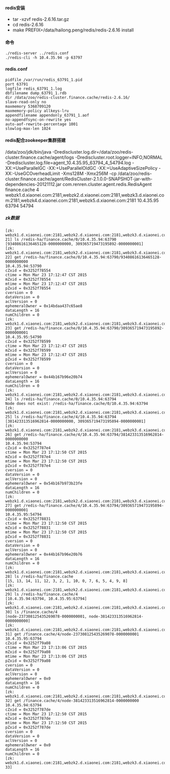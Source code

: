 #### redis安装

* tar -xzvf redis-2.6.16.tar.gz
* cd redis-2.6.16
* make PREFIX=/data/hailong.peng/redis/redis-2.6.16 install

#### 命令
    
    ./redis-server ../redis.conf
    ./redis-cli -h 10.4.35.94 -p 63797

#### redis.conf

    pidfile /var/run/redis_63791_1.pid
    port 63791
    logfile redis_63791_1.log
    dbfilename dump_63791_1.rdb
    dir /data/zoo/redis-cluster.finance.cache/redis-2.6.16/
    slave-read-only no
    maxmemory 5368709120
    maxmemory-policy allkeys-lru
    appendfilename appendonly_63791_1.aof
    no-appendfsync-on-rewrite yes
    auto-aof-rewrite-percentage 1001
    slowlog-max-len 1024
    

#### redis配合zookeeper集群搭建
/data/zoo/jdk/bin/java -Drediscluster.log.dir=/data/zoo/redis-cluster.finance.cache/agent/logs -Drediscluster.root.logger=INFO,NORMAL -Drediscluster.log.file=agent_10.4.35.95_63794_4_54794.log -XX:+UseParallelGC -XX:+UseParallelOldGC -XX:+UseAdaptiveSizePolicy -XX:-UseGCOverheadLimit -Xms128M -Xmx256M -cp /data/zoo/redis-cluster.finance.cache/agent/RedisCluster-2.1.0.0-SNAPSHOT-jar-with-dependencies-20121112.jar com.renren.cluster.agent.redis.RedisAgent finance.cache 4 webzk1.d.xiaonei.com:2181,webzk2.d.xiaonei.com:2181,webzk3.d.xiaonei.com:2181,webzk4.d.xiaonei.com:2181,webzk5.d.xiaonei.com:2181 10.4.35.95 63794 54794

##### zk数据

    [zk: webzk1.d.xiaonei.com:2181,webzk2.d.xiaonei.com:2181,webzk3.d.xiaonei.com:2181,webzk4.d.xiaonei.com:2181,webzk5.d.xiaonei.com:2181(CONNECTED) 21] ls /redis-ha/finance.cache/0/10.4.35.94:63790
    [93408616136465128-0000000000, 309365719473195892-0000000001]
    [zk: webzk1.d.xiaonei.com:2181,webzk2.d.xiaonei.com:2181,webzk3.d.xiaonei.com:2181,webzk4.d.xiaonei.com:2181,webzk5.d.xiaonei.com:2181(CONNECTED) 22] get /redis-ha/finance.cache/0/10.4.35.94:63790/93408616136465128-0000000000
    10.4.35.94:53790
    cZxid = 0x3252f78554
    ctime = Mon Mar 23 17:12:47 CST 2015
    mZxid = 0x3252f78554
    mtime = Mon Mar 23 17:12:47 CST 2015
    pZxid = 0x3252f78554
    cversion = 0
    dataVersion = 0
    aclVersion = 0
    ephemeralOwner = 0x14bdaa437c65ae8
    dataLength = 16
    numChildren = 0
    [zk: webzk1.d.xiaonei.com:2181,webzk2.d.xiaonei.com:2181,webzk3.d.xiaonei.com:2181,webzk4.d.xiaonei.com:2181,webzk5.d.xiaonei.com:2181(CONNECTED) 23] get /redis-ha/finance.cache/0/10.4.35.94:63790/309365719473195892-0000000001
    10.4.35.95:54790
    cZxid = 0x3252f78599
    ctime = Mon Mar 23 17:12:47 CST 2015
    mZxid = 0x3252f78599
    mtime = Mon Mar 23 17:12:47 CST 2015
    pZxid = 0x3252f78599
    cversion = 0
    dataVersion = 0
    aclVersion = 0
    ephemeralOwner = 0x44b167b96e20b74
    dataLength = 16
    numChildren = 0
    [zk: webzk1.d.xiaonei.com:2181,webzk2.d.xiaonei.com:2181,webzk3.d.xiaonei.com:2181,webzk4.d.xiaonei.com:2181,webzk5.d.xiaonei.com:2181(CONNECTED) 24] ls /redis-ha/finance.cache/0/10.4.35.94:63794
    Node does not exist: /redis-ha/finance.cache/0/10.4.35.94:63794
    [zk: webzk1.d.xiaonei.com:2181,webzk2.d.xiaonei.com:2181,webzk3.d.xiaonei.com:2181,webzk4.d.xiaonei.com:2181,webzk5.d.xiaonei.com:2181(CONNECTED) 25] ls /redis-ha/finance.cache/4/10.4.35.94:63794
    [381423313516962814-0000000000, 309365719473195894-0000000001]
    [zk: webzk1.d.xiaonei.com:2181,webzk2.d.xiaonei.com:2181,webzk3.d.xiaonei.com:2181,webzk4.d.xiaonei.com:2181,webzk5.d.xiaonei.com:2181(CONNECTED) 26] get /redis-ha/finance.cache/4/10.4.35.94:63794/381423313516962814-0000000000
    10.4.35.94:53794
    cZxid = 0x3252f787e4
    ctime = Mon Mar 23 17:12:50 CST 2015
    mZxid = 0x3252f787e4
    mtime = Mon Mar 23 17:12:50 CST 2015
    pZxid = 0x3252f787e4
    cversion = 0
    dataVersion = 0
    aclVersion = 0
    ephemeralOwner = 0x54b167b973b23fe
    dataLength = 16
    numChildren = 0
    [zk: webzk1.d.xiaonei.com:2181,webzk2.d.xiaonei.com:2181,webzk3.d.xiaonei.com:2181,webzk4.d.xiaonei.com:2181,webzk5.d.xiaonei.com:2181(CONNECTED) 27] get /redis-ha/finance.cache/4/10.4.35.94:63794/309365719473195894-0000000001
    10.4.35.95:54794
    cZxid = 0x3252f78831
    ctime = Mon Mar 23 17:12:50 CST 2015
    mZxid = 0x3252f78831
    mtime = Mon Mar 23 17:12:50 CST 2015
    pZxid = 0x3252f78831
    cversion = 0
    dataVersion = 0
    aclVersion = 0
    ephemeralOwner = 0x44b167b96e20b76
    dataLength = 16
    numChildren = 0
    [zk: webzk1.d.xiaonei.com:2181,webzk2.d.xiaonei.com:2181,webzk3.d.xiaonei.com:2181,webzk4.d.xiaonei.com:2181,webzk5.d.xiaonei.com:2181(CONNECTED) 28] ls /redis-ha/finance.cache
    [15, 13, 14, 11, 12, 3, 2, 1, 10, 0, 7, 6, 5, 4, 9, 8]
    [zk: webzk1.d.xiaonei.com:2181,webzk2.d.xiaonei.com:2181,webzk3.d.xiaonei.com:2181,webzk4.d.xiaonei.com:2181,webzk5.d.xiaonei.com:2181(CONNECTED) 29] ls /redis-ha/finance.cache/4
    [10.4.35.94:63794, 10.4.35.95:63794]
    [zk: webzk1.d.xiaonei.com:2181,webzk2.d.xiaonei.com:2181,webzk3.d.xiaonei.com:2181,webzk4.d.xiaonei.com:2181,webzk5.d.xiaonei.com:2181(CONNECTED) 30] ls /finance.cache/4
    [node-237308125435269078-0000000001, node-381423313516962814-0000000000]
    [zk: webzk1.d.xiaonei.com:2181,webzk2.d.xiaonei.com:2181,webzk3.d.xiaonei.com:2181,webzk4.d.xiaonei.com:2181,webzk5.d.xiaonei.com:2181(CONNECTED) 31] get /finance.cache/4/node-237308125435269078-0000000001
    10.4.35.95:63794
    cZxid = 0x3252f79a08
    ctime = Mon Mar 23 17:13:06 CST 2015
    mZxid = 0x3252f79a08
    mtime = Mon Mar 23 17:13:06 CST 2015
    pZxid = 0x3252f79a08
    cversion = 0
    dataVersion = 0
    aclVersion = 0
    ephemeralOwner = 0x0
    dataLength = 16
    numChildren = 0
    [zk: webzk1.d.xiaonei.com:2181,webzk2.d.xiaonei.com:2181,webzk3.d.xiaonei.com:2181,webzk4.d.xiaonei.com:2181,webzk5.d.xiaonei.com:2181(CONNECTED) 32] get /finance.cache/4/node-381423313516962814-0000000000
    10.4.35.94:63794
    cZxid = 0x3252f787de
    ctime = Mon Mar 23 17:12:50 CST 2015
    mZxid = 0x3252f787de
    mtime = Mon Mar 23 17:12:50 CST 2015
    pZxid = 0x3252f787de
    cversion = 0
    dataVersion = 0
    aclVersion = 0
    ephemeralOwner = 0x0
    dataLength = 16
    numChildren = 0
    [zk: webzk1.d.xiaonei.com:2181,webzk2.d.xiaonei.com:2181,webzk3.d.xiaonei.com:2181,webzk4.d.xiaonei.com:2181,webzk5.d.xiaonei.com:2181(CONNECTED) 33] 